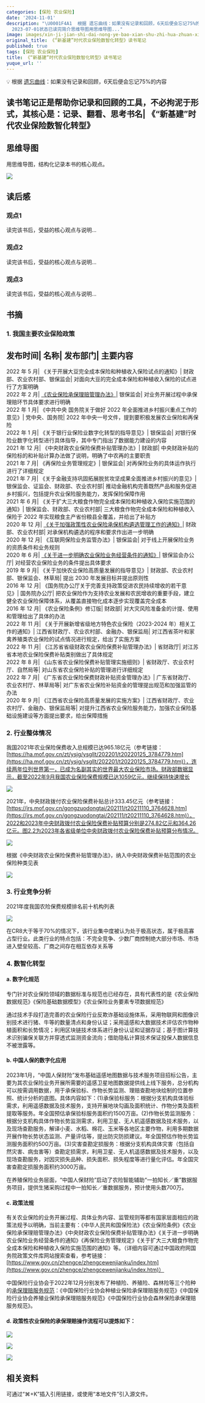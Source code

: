 ```yaml
---
categories: [保险 农业保险]
date: '2024-11-01'
description: "\U0001F4A1  根据 遗忘曲线：如果没有记录和回顾，6天后便会忘记75%的内容      读书笔记正是帮助你记录和回顾的工具，不必拘泥于形式，其核心是：记录、翻看、思考书名《“新基建”时代农业保险数智化转型》作者李静波出版社/出版时间清华大学出版社
  2023-07-01状态已读完简介思维导图用思维导图..."
image: images/xin-ji-jian-shi-dai-nong-ye-bao-xian-shu-zhi-hua-zhuan-xing-du-shu-bi-ji/image_49.jpeg
original_title: 《“新基建”时代农业保险数智化转型》读书笔记
published: true
tags: [保险 农业保险]
title: 《“新基建”时代农业保险数智化转型》读书笔记
yuque_url: ''
---
```


💡 根据 [遗忘曲线](https://baike.baidu.com/item/%E9%81%97%E5%BF%98%E6%9B%B2%E7%BA%BF/7278665?fr=aladdin)：如果没有记录和回顾，6天后便会忘记75%的内容

读书笔记正是帮助你记录和回顾的工具，不必拘泥于形式，其核心是：记录、翻看、思考**书名**|  《“新基建”时代农业保险数智化转型》  
---
  
##  思维导图

用思维导图，结构化记录本书的核心观点。

![](/assets/images/xin-ji-jian-shi-dai-nong-ye-bao-xian-shu-zhi-hua-zhuan-xing-du-shu-bi-ji/image_49.jpeg)

## 读后感

### 观点1

读完该书后，受益的核心观点与说明...

### 观点2

读完该书后，受益的核心观点与说明...

### 观点3

读完该书后，受益的核心观点与说明...

## 书摘

### 1\. 我国主要农业保险政策

发布时间| 名称| 发布部门| 主要内容  
---
2022 年 5 月| 《关于开展大豆完全成本保险和种植收入保险试点的通知》| 财政部、农业农村部、银保监会| 对面向大豆的完全成本保险和种植收入保险的试点进行了方案明确  
2022 年 2 月| [《农业保险承保理赔管理办法》](https://www.gov.cn/zhengce/zhengceku/2022-03/30/content_5682477.htm)| 银保监会| 对业务开展过程中承保理赔环节具体要求进行明确  
2022 年 1 月| 《中共中央 国务院关于做好 2022 年全面推进乡村振兴重点工作的意见》| 党中央、国务院| 2022 年中央一号文件，提到要积极发展农业保险和再保险  
2022 年 1 月| 《关于银行业保险业数字化转型的指导意见》| 银保监会| 对银行保险业数字化转型进行具体指导，其中专门指出了数据能力建设的内容  
2021 年 12 月| 《中央财政农业保险保费补贴管理办法》| 财政部| 中央财政补贴的保险标的和补贴计算办法做了说明，明确了中农再的主要职责  
2021 年 7 月| 《再保险业务管理规定》| 银保监会| 对再保险业务的具体运作执行进行了详细规定  
2021 年 7 月| 《关于金融支持巩固拓展脱贫攻坚成果全面推进乡村振兴的意见》| 银保监会、证监会、财政部、农业农村部| 推动金融机构完善既然产品和服务促进乡村振兴，包括提升农业保险服务能力，发挥保险保障作用  
2021 年 6 月| 《关于扩大三大粮食作物完全成本保险和种植收入保险实施范围的通知》| 银保监会、财政部、农业农村部| 三大粮食作物完全成本保险和种植收入保险于 2022 年实现粮食主产省份粮县全覆盖，并给出了补贴方  
2020 年 12 月| [《关于加强政策性农业保险承保机构遴选管理工作的通知》](https://www.gov.cn/zhengce/zhengceku/2021-01/14/content_5579822.htm)| 财政部、农业农村部| 对承保机构遴选的程序和要求作出进一步明确  
2020 年 12 月| 《互联网保险业务监管办法》| 银保监会| 对于线上开展保险业务的资质条件和业务规则  
2020 年 6 月| [《关于进一步明确农业保险业务经营条件的通知》](https://www.gov.cn/zhengce/zhengceku/2020-06/18/content_5520261.htm)| 银保监会办公厅| 对经营农业保险业务的条件提出具体要求  
2019 年 9 月| 《关于加快农业保险高质量发展的指导意见》| 财政部、农业农村部、银保监会、林草局| 提出 2030 年发展目标并提出原则性  
2016 年 12 月| 《国务院办公厅关于完善支持政策促进农民持续增收的若干意见》| 国务院办公厅| 把农业保险作为支持农业发展和农民增收的重要手段，建立健全农业保险保障体系，从覆盖直接物化成本逐步实现覆盖完全成本  
2016 年 12 月| 《农业保险条例》修订版| 财政部| 对大灾风险准备金的计提、使用和管理给出了具体的办法  
2022 年 11 月| 《关于开展新增省级地方特色农业保险（2023-2024 年）相关工作的通知》| 江西省财政厅、农业农村部、金融办、银保监局| 对江西省茶叶和家禽养殖类农业保险的试点情况进行规定，给出了实施方案  
2022 年 11 月| 《江苏省省级财政农业保险保费补贴管理办法》| 省财政厅| 对江苏省本地农业保险保费补贴类别做出了具体规定  
2022 年 8 月| 《山东省农业保险保费补贴管理实施细则》| 省财政厅、农业农村厅、自然局等| 对山东省农业保险补贴的管理进行详细规定  
2022 年 7 月| 《广东省农业保险保费财政补贴资金管理办法》| 广东省财政厅、农业农村厅、林草局等| 对广东省农业保险补贴资金的管理提出规范和加强监管的办法  
2020 年 9 月| 《江西省农业保险高质量发展的实施方案》| 江西省财政厅、农业农村厅、金融办、银保监局等| 对提升江西省农业保险服务能力，加强农业保险基础设施建设等方面提出要求，给出保障措施  
  
### 2\. 行业整体情况

我国2021年农业保险保费收入总规模已达965.18亿元（参考链接：[https://ha.mof.gov.cn/zt/ysjg/ysgllt/202201/t20220125_3784779.htm](https://ha.mof.gov.cn/zt/ysjg/ysgllt/202201/t20220125_3784779.htm)），连续两年位列世界第一，已成为名副其实的世界最大农业保险市场。财政部数据显示，截至2022年9月我国农业保险保费规模已达1059亿元，继续保持快速增长

![](/assets/images/xin-ji-jian-shi-dai-nong-ye-bao-xian-shu-zhi-hua-zhuan-xing-du-shu-bi-ji/image_50.png)

2021年，中央财政拨付农业保险保费补贴总计333.45亿元（参考链接：[https://jrs.mof.gov.cn/gongzuodongtai/202111/t20211110_3764628.htm](https://jrs.mof.gov.cn/gongzuodongtai/202111/t20211110_3764628.htm)）。2022和2023年中央财政拨付农业保险保费补贴预算分别是274.82亿元和364.26亿元。图2.2为2023年各省级单位中央财政拨付农业保险保费补贴预算分布情况。

![](/assets/images/xin-ji-jian-shi-dai-nong-ye-bao-xian-shu-zhi-hua-zhuan-xing-du-shu-bi-ji/image_51.png)

根据《中央财政农业保险保费补贴管理办法》，纳入中央财政保费补贴范围的农业保险种类见表

![](/assets/images/xin-ji-jian-shi-dai-nong-ye-bao-xian-shu-zhi-hua-zhuan-xing-du-shu-bi-ji/image_53.png)

### 3\. 行业竞争分析

2021年度我国农险保费规模排名前十机构列表

![](/assets/images/xin-ji-jian-shi-dai-nong-ye-bao-xian-shu-zhi-hua-zhuan-xing-du-shu-bi-ji/image_52.png)

在CR8大于等于70%的情况下，该行业集中度被认为处于极高状态，属于极高寡占型行业。此类行业的特点包括：不完全竞争、少数厂商控制绝大部分市场、市场进入壁垒较高、厂商之间存在相互依存关系等

### 4\. 数智化转型

#### a. 数字化规范

专门针对农业保险领域的数据标准与规范也已经存在，具有代表性的是《农业保险数据规范》《保险基础数据模型》《农业保险业务要素专项数据规范》

通过技术手段打造完善的农业保险行业反欺诈基础设施体系，采用物联网和图像识别技术进行猪、牛等的数量清点和身份认证；采用遥感和大数据技术评估农作物种植面积和长势情况；利用区块链技术体系进行身份认证和证据存证；基于图计算技术识别骗保关联方并穿透式监测资金流向；借助隐私计算技术保证投保人数据信息不被泄露等。

#### b. 中国人保的数字化应用

2023年1月，“中国人保财险”发布基础遥感地图数据与技术服务项目招标公告，主要为其农业保险业务开展所需要的遥感卫星地图数据提供线上线下服务，总分机构可以按需调用数据，用于承保验标、作物长势监测、理赔查勘地块绘制的位置参照、统计分析的底图。具体内容如下：(1)承保验标服务：根据分支机构具体验标需求，利用遥感数据及技术服务，支持开展地块勾画及面积统计、作物分类及面积提取等服务。年全国预估承保验标服务面积约1500万亩。(2)作物长势监测服务：根据分支机构具体作物长势监测需求，利用卫星、无人机遥感数据及技术服务，以及现场查勘服务，解译小麦、水稻、棉花、玉米等各地区主要作物，利用多期数据开展作物长势状态监测、产量评估等，提出防灾防损建议。年全国预估作物长势监测服务面积约500万亩。(3)灾害查勘定损服务：根据分支机构具体灾害（包括自然灾害、病虫害等）查勘定损需求，利用卫星、无人机遥感数据及技术服务，以及现场查勘服务，对因灾损失品种、损失面积、损失程度等进行量化评估。年全国灾害查勘定损服务面积约3000万亩。

在养殖保险业务层面，“中国人保财险”启动了农险智能辅助“一拍知长／重”数据服务项目，提供生猪采购过程中一拍知长／重数据服务，预计使用头数700万。

#### c. 政策法规

有关农业保险的业务开展过程、具体业务内容、监管规则等都有国家层面相应的政策法规予以明确，当前主要有：《中华人民共和国保险法》《农业保险条例》《农业保险承保理赔管理办法》《中央财政农业保险保费补贴管理办法》《关于进一步明确农业保险业务经营条件的通知》《再保险业务管理规定》《关于扩大三大粮食作物完全成本保险和种植收入保险实施范围的通知》等。（详细内容可通过中国政府网国务院政策文件库网站搜索查看，参考链接：[https://www.gov.cn/zhengce/zhengcewenjianku/index.htm](https://www.gov.cn/zhengce/zhengcewenjianku/index.htm)）

中国保险行业协会于2022年12月分别发布了种植险、养殖险、森林险等三个险种的[承保理赔服务规范](https://www.iachina.cn/art/2022/12/27/art_24_106578.html)：《中国保险行业协会种植业保险承保理赔服务规范》《中国保险行业协会养殖业保险承保理赔服务规范》《中国保险行业协会森林保险承保理赔服务规范》。

#### d. 政策性农业保险的承保理赔操作流程可以提炼如下：

![](/assets/images/xin-ji-jian-shi-dai-nong-ye-bao-xian-shu-zhi-hua-zhuan-xing-du-shu-bi-ji/image_54.png)

![](/assets/images/xin-ji-jian-shi-dai-nong-ye-bao-xian-shu-zhi-hua-zhuan-xing-du-shu-bi-ji/image_55.png)

  

  

![](/assets/images/xin-ji-jian-shi-dai-nong-ye-bao-xian-shu-zhi-hua-zhuan-xing-du-shu-bi-ji/image_56.jpeg)

## 相关资料

可通过“⌘+K”插入引用链接，或使用“本地文件”引入源文件。
